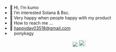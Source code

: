 - 🎌 Hi, I’m kumo
- 🧐 I’m interested Solana & Bsc.
- 🤣 Very happy when people happy with my product
- 🚀 How to reach me ...
- 📃 happyday03518@gmail.com
-  <img src="https://github.com/kagypony/kagypony/assets/114330558/d134748b-7e3a-4e07-b5b1-5a1115b2ca1a" width="10" height="10"> ponykagy

<p align="center">
    <img src="https://visitor-badge.laobi.icu/badge?page_id=happyday03518"/>
    <a>
    <img src="https://media.giphy.com/media/hvRJCLFzcasrR4ia7z/giphy.gif" width="22px">
</p>


